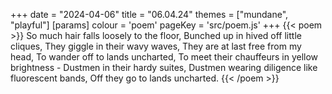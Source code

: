 +++
date = "2024-04-06"
title = "06.04.24"
themes = ["mundane", "playful"]
[params]
  colour = 'poem'
  pageKey = 'src/poem.js'
+++
{{< poem >}}
So much hair falls loosely to the floor,
Bunched up in hived off little cliques,
They giggle in their wavy waves,
They are at last free from my head,
To wander off to lands uncharted,
To meet their chauffeurs in yellow brightness - 
Dustmen in their hardy suites,
Dustmen wearing diligence like fluorescent bands,
Off they go to lands uncharted.
{{< /poem >}}